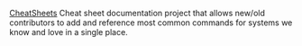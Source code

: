 
[CheatSheets](https://github.com/Jahenr/CheatSheets)
Cheat sheet documentation project that allows new/old contributors to add and reference most common commands for systems we know and love in a single place.
